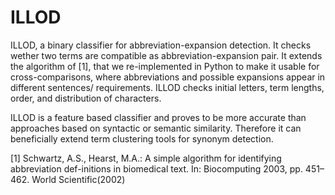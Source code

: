 # ILLOD

ILLOD, a binary classifier for abbreviation-expansion detection. It checks wether two terms are compatible as abbreviation-expansion pair. It extends the algorithm of [1], that we re-implemented in Python to make it usable for cross-comparisons, where abbreviations and possible expansions appear in different sentences/ requirements. ILLOD checks initial letters, term lengths, order, and distribution of characters.

ILLOD is a feature based classifier and proves to be more accurate than approaches based on syntactic or semantic similarity. Therefore it can beneficially extend term clustering tools for synonym detection.

[1]  Schwartz, A.S., Hearst, M.A.: A simple algorithm for identifying abbreviation def-initions in biomedical text. In: Biocomputing 2003, pp. 451–462. World Scientific(2002)
